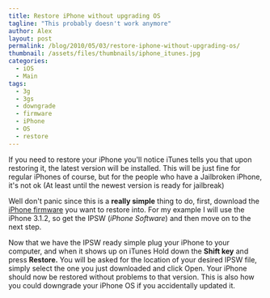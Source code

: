 ```yaml
---
title: Restore iPhone without upgrading OS
tagline: "This probably doesn't work anymore"
author: Alex
layout: post
permalink: /blog/2010/05/03/restore-iphone-without-upgrading-os/
thumbnail: /assets/files/thumbnails/iphone_itunes.jpg
categories:
  - iOS
  - Main
tags:
  - 3g
  - 3gs
  - downgrade
  - firmware
  - iPhone
  - OS
  - restore
---
```


If you need to restore your iPhone you\'ll notice iTunes tells you that upon restoring it, the latest version will be installed. This will be just fine for regular iPhones of course, but for the people who have a Jailbroken iPhone, it\'s not ok (At least until the newest version is ready for jailbreak)

Well don\'t panic since this is a **really simple** thing to do, first, download the [iPhone firmware][2] you want to restore into. For my example I will use the iPhone 3.1.2, so get the IPSW (*iPhone Software*) and then move on to the next step.

 [2]: http://www.quickpwn.com/2009/10/jailbreak-and-unlock-iphone-3-1-2.html

Now that we have the IPSW ready simple plug your iPhone to your computer, and when it shows up on iTunes Hold down the **Shift key** and press **Restore.** You will be asked for the location of your desired IPSW file, simply select the one you just downloaded and click Open. Your iPhone should now be restored without problems to that version. This is also how you could downgrade your iPhone OS if you accidentally updated it.